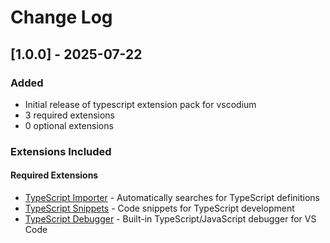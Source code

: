 # Change Log

## [1.0.0] - 2025-07-22

### Added
- Initial release of typescript extension pack for vscodium
- 3 required extensions
- 0 optional extensions

### Extensions Included

#### Required Extensions
- [TypeScript Importer](https://open-vsx.org/extension/ms-vscode/vscode-typescript-next) - Automatically searches for TypeScript definitions
- [TypeScript Snippets](https://open-vsx.org/extension/ms-vscode/vscode-typescript-next) - Code snippets for TypeScript development
- [TypeScript Debugger](https://open-vsx.org/extension/ms-vscode/js-debug) - Built-in TypeScript/JavaScript debugger for VS Code

